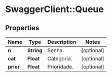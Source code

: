 # SwaggerClient::Queue

## Properties
Name | Type | Description | Notes
------------ | ------------- | ------------- | -------------
**n** | **String** | Senha. | [optional] 
**cat** | **Float** | Categoria. | [optional] 
**prior** | **Float** | Prioridade. | [optional] 



